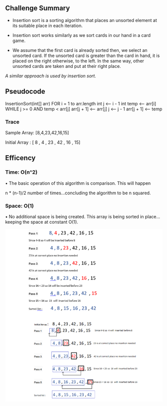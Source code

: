 ## Challenge Summary
- Insertion sort is a sorting algorithm that places an unsorted element at its suitable place in each iteration.

- Insertion sort works similarly as we sort cards in our hand in a card game.

- We assume that the first card is already sorted then, we select an unsorted card. If the unsorted card is greater than the card in hand, it is placed on the right otherwise, to the left. In the same way, other unsorted cards are taken and put at their right place.

*A similar approach is used by insertion sort.*


## Pseudocode
InsertionSort(int[] arr)
    FOR i = 1 to arr.length
      int j <-- i - 1
      int temp <-- arr[i]
      WHILE j >= 0 AND temp < arr[j]
          arr[j + 1] <-- arr[j]
           j <-- j - 1
      arr[j + 1] <-- temp

### Trace
Sample Array: [8,4,23,42,16,15]




Initial Array :   [ 8 , 4 , 23 , 42 , 16 , 15]


## Efficency

###	Time: O(n^2)

•	The basic operation of this algorithm is comparison. This will happen 

n * (n-1)/2 number of times…concluding the algorithm to be n squared.

### Space: O(1)

•	No additional space is being created. This array is being sorted in place…keeping the space at constant O(1).

![Image](/assets/sort26.png)